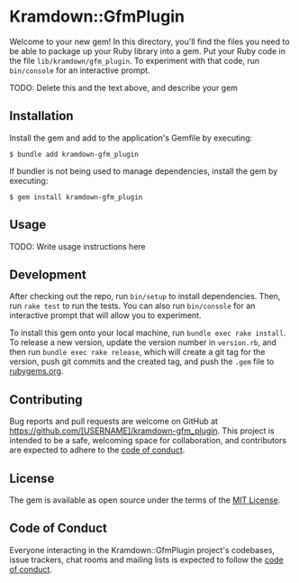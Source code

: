 # Kramdown::GfmPlugin

Welcome to your new gem! In this directory, you'll find the files you need to be able to package up your Ruby library into a gem. Put your Ruby code in the file `lib/kramdown/gfm_plugin`. To experiment with that code, run `bin/console` for an interactive prompt.

TODO: Delete this and the text above, and describe your gem

## Installation

Install the gem and add to the application's Gemfile by executing:

    $ bundle add kramdown-gfm_plugin

If bundler is not being used to manage dependencies, install the gem by executing:

    $ gem install kramdown-gfm_plugin

## Usage

TODO: Write usage instructions here

## Development

After checking out the repo, run `bin/setup` to install dependencies. Then, run `rake test` to run the tests. You can also run `bin/console` for an interactive prompt that will allow you to experiment.

To install this gem onto your local machine, run `bundle exec rake install`. To release a new version, update the version number in `version.rb`, and then run `bundle exec rake release`, which will create a git tag for the version, push git commits and the created tag, and push the `.gem` file to [rubygems.org](https://rubygems.org).

## Contributing

Bug reports and pull requests are welcome on GitHub at https://github.com/[USERNAME]/kramdown-gfm_plugin. This project is intended to be a safe, welcoming space for collaboration, and contributors are expected to adhere to the [code of conduct](https://github.com/[USERNAME]/kramdown-gfm_plugin/blob/main/CODE_OF_CONDUCT.md).

## License

The gem is available as open source under the terms of the [MIT License](https://opensource.org/licenses/MIT).

## Code of Conduct

Everyone interacting in the Kramdown::GfmPlugin project's codebases, issue trackers, chat rooms and mailing lists is expected to follow the [code of conduct](https://github.com/[USERNAME]/kramdown-gfm_plugin/blob/main/CODE_OF_CONDUCT.md).
